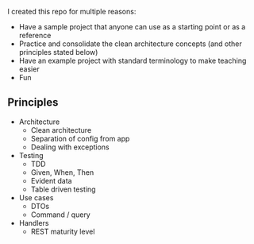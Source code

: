 I created this repo for multiple reasons:
- Have a sample project that anyone can use as a starting point or as a reference
- Practice and consolidate the clean architecture concepts (and other principles stated below)
- Have an example project with standard terminology to make teaching easier
- Fun

## Principles
- Architecture
    - Clean architecture
    - Separation of config from app
    - Dealing with exceptions
- Testing
    - TDD
    - Given, When, Then
    - Evident data
    - Table driven testing
- Use cases
    - DTOs
    - Command / query
- Handlers
    - REST maturity level
